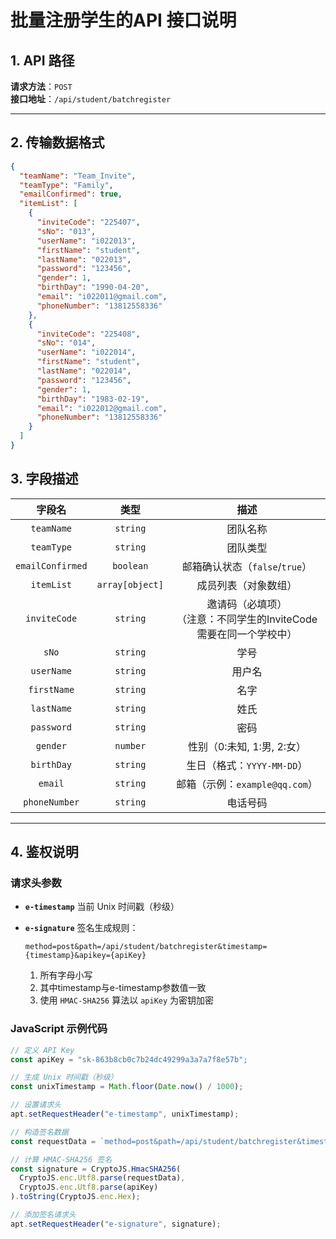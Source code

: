 
# 批量注册学生的API 接口说明

## 1. API 路径
**请求方法**：`POST`  
**接口地址**：`/api/student/batchregister`

---

## 2. 传输数据格式
```json
{
  "teamName": "Team_Invite",
  "teamType": "Family",
  "emailConfirmed": true,
  "itemList": [
    {
      "inviteCode": "225407",
      "sNo": "013",
      "userName": "i022013",
      "firstName": "student",
      "lastName": "022013",
      "password": "123456",
      "gender": 1,
      "birthDay": "1990-04-20",
      "email": "i022011@gmail.com",
      "phoneNumber": "13812558336"
    },
    {
      "inviteCode": "225408",  
      "sNo": "014",
      "userName": "i022014",
      "firstName": "student",
      "lastName": "022014",
      "password": "123456",
      "gender": 1,
      "birthDay": "1983-02-19",
      "email": "i022012@gmail.com",
      "phoneNumber": "13812558336"
    }
  ]
}

```

## 3. 字段描述

|      字段名      |      类型       |                             描述                             |
| :--------------: | :-------------: | :----------------------------------------------------------: |
|    `teamName`    |    `string`     |                           团队名称                           |
|    `teamType`    |    `string`     |                           团队类型                           |
| `emailConfirmed` |    `boolean`    |                邮箱确认状态（`false`/`true`）                |
|    `itemList`    | `array[object]` |                     成员列表（对象数组）                     |
|   `inviteCode`   |    `string`     | 邀请码（必填项）<br />（注意：不同学生的InviteCode需要在同一个学校中） |
|      `sNo`       |    `string`     |                             学号                             |
|    `userName`    |    `string`     |                            用户名                            |
|   `firstName`    |    `string`     |                             名字                             |
|    `lastName`    |    `string`     |                             姓氏                             |
|    `password`    |    `string`     |                             密码                             |
|     `gender`     |    `number`     |                  性别（0:未知, 1:男, 2:女）                  |
|    `birthDay`    |    `string`     |                  生日（格式：`YYYY-MM-DD`）                  |
|     `email`      |    `string`     |                邮箱（示例：`example@qq.com`）                |
|  `phoneNumber`   |    `string`     |                           电话号码                           |

------

## 4. 鉴权说明

### 请求头参数

- **`e-timestamp`**
  当前 Unix 时间戳（秒级）

- **`e-signature`**
  签名生成规则：

  ```text
  method=post&path=/api/student/batchregister&timestamp={timestamp}&apikey={apiKey}
  ```

  1. 所有字母小写
  2. 其中timestamp与e-timestamp参数值一致
  3. 使用 `HMAC-SHA256` 算法以 `apiKey` 为密钥加密

### JavaScript 示例代码

```javascript
// 定义 API Key
const apiKey = "sk-863b8cb0c7b24dc49299a3a7a7f8e57b";

// 生成 Unix 时间戳（秒级）
const unixTimestamp = Math.floor(Date.now() / 1000);

// 设置请求头
apt.setRequestHeader("e-timestamp", unixTimestamp);

// 构造签名数据
const requestData = `method=post&path=/api/student/batchregister&timestamp=${unixTimestamp}&apikey=${apiKey}`.toLowerCase();

// 计算 HMAC-SHA256 签名
const signature = CryptoJS.HmacSHA256(
  CryptoJS.enc.Utf8.parse(requestData),
  CryptoJS.enc.Utf8.parse(apiKey)
).toString(CryptoJS.enc.Hex);

// 添加签名请求头
apt.setRequestHeader("e-signature", signature);
```